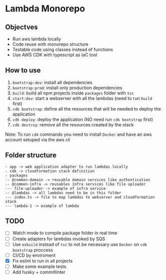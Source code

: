 # Lambda Monorepo

## Objectves
- Run aws lambda locally
- Code reuse with monorepo structure
- Testable code using classes instead of functions
- Use AWS CDK with typescript as IaC tool

## How to use
1. `bootstrap:dev`: install all dependencies
2. `bootstrap:prod`: install only production dependencies
3. `build`: build all npm projects inside `packages` folder with `tsc`
4. `start:dev`: start a webserver with all the lambdas (need to run `build` first)
5. `cdk bootstrap`: define all the resources that will be needed to deploy the application
6. `cdk deploy`: deploy the application (NO need run `cdk bootstrap` first)
7. `cdk destroy`: remove all the resources created by the stack

  Note: To run `cdk` commands you need to install `Docker` and have an aws account setuped via the aws cli

## Folder structure

```
- app -> web application adapter to run lambdas locally
- cdk -> cloudformation stack definition
- packages
-- @common-domain -> reusable domain services like authentication
-- @common-infra -> reusables infra services like file uploader
--- file-uploader -> example of infra service
-- @lambdas -> all lambdas need to be in this folder
--- index.ts -> file to map lambdas to webserver and cloudformation stack
--- lambda-1 -> example of lambda
```

## TODO
- [ ] Watch mode to compile package folder in real time
- [ ] Create adapters for lambdas invoked by SQS
- [ ] Use `esbuild` instead of `tsc` to not be necessary use `Docker` on `cdk bootstrap` proccess
- [ ] CI/CD by enviroment
- [x] Fix eslint to run in all projects
- [ ] Make some example tests
- [ ] Add husky + commitlinter